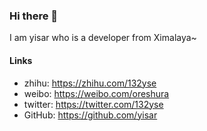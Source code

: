 ### Hi there 👋
I am yisar who is a developer from Ximalaya~
#### Links
- zhihu: https://zhihu.com/132yse
- weibo: https://weibo.com/oreshura
- twitter: https://twitter.com/132yse
- GitHub: https://github.com/yisar
